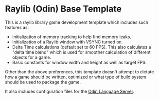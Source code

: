 # Raylib (Odin) Base Template

This is a raylib library game development template which includes such features as:

* Initialization of memory tracking to help find memory leaks.
* Initialization of a Raylib window with VSYNC turned on.
* Delta Time calculations (default set to 60 FPS). This also calculates a "delta time blend" which is used for smoother
    calculation of different objects for a game.
* Basic constants for window width and height as well as target FPS.

Other than the above preferences, this template doesn't attempt to dictate how a game should be written, optimized or
what type of build system should be used to package the game.

It also includes configuration files for the [Odin Language Server](https://github.com/DanielGavin/ols).
